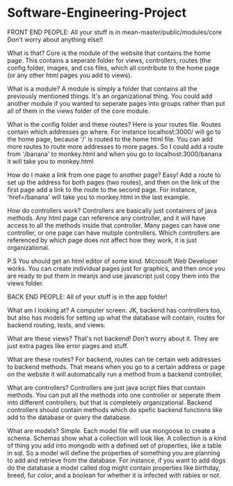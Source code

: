 Software-Engineering-Project
============================

FRONT END PEOPLE:
All your stuff is in mean-master/public/modules/core
Don't worry about anything else!!

What is that?
  Core is the module of the website that contains the home page. This contains a seperate folder for views, controllers, routes (the config folder, images, and css files, which all contribute to the home page (or any other html pages you add to views).
  
  What is a module?
    A module is simply a folder that contains all the previously mentioned things. It's an organizational thing. You could add another module if you wanted to seperate pages into groups rather than put all of them in the views folder of the core module.
    
  What is the config folder and these routes?
    Here is your routes file. Routes contain which addresses go where. For instance localhost:3000/ will go to the home page, because '/' is routed to the home html file. You can add more routes to route more addresses to more pages. So I could add a route from '/banana' to monkey.html and when you go to localhost:3000/banana it will take you to monkey.html
    
  How do I make a link from one page to another page?
    Easy! Add a route to set up the address for both pages (two routes), and then on the link of the first page add a link to the route to the second page. For instance, 'href=/banana' will take you to monkey.html in the last example.

How do controllers work?
  Controllers are basically just containers of java methods. Any html page can reference any controller, and it will have access to all the methods inside that controller. Many pages can have one controller, or one page can have mutiple controllers. Which controllers are referenced by which page does not affect how they work, it is just organizational.

P.S
You should get an html editor of some kind. Microsoft Web Developer works. You can create individual pages just for graphics, and then once you are ready to put them in meanjs and use javascript just copy them into the views folder.
  
  BACK END PEOPLE:
All of your stuff is in the app folder!

What am I looking at?
  A computer screen. JK, backend has controllers too, but also has models for setting up what the database will contain, routes for backend routing, tests, and views.

What are these views? That's not backend!
  Don't worry about it. They are just extra pages like error pages and stuff.
  
What are these routes?
  For backend, routes can tie certain web addresses to backend methods. That means when you go to a certain address or page on the website it will automatically run a method from a backend controller.
  
What are controllers?
  Controllers are just java script files that contain methods. You can put all the methods into one controller or seperate them into different controllers, but that is completely organizational. Backend controllers should contain methods which do spefic backend functions like add to the database or query the database.
  
  What are models?
    Simple. Each model file will use mongoose to create a schema. Schemas show what a collection will look like. A collection is a kind of thing you add into mongodb with a defined set of properties, like a table in sql. So a model will define the properties of something you are planning to add and retrieve from the database. For instance, if you want to add dogs do the database a model called dog might contain properties like birthday, breed, fur color, and a boolean for whether it is infected with rabies or not.
